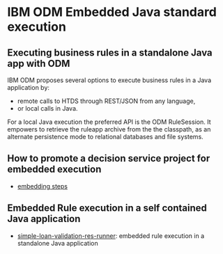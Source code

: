 # IBM ODM Embedded Java standard execution
## Executing business rules in a standalone Java app with ODM

IBM ODM proposes several options to execute business rules in a Java application by:
- remote calls to HTDS through REST/JSON from any language,
- or local calls in Java.

For a local Java execution the preferred API is the ODM RuleSession. It empowers to retrieve the ruleapp archive from the the classpath, as an alternate persistence mode to relational databases and file systems.

## How to promote a decision service project for embedded execution
- [embedding steps](docs/STEPS.md)
## Embedded Rule execution in a self contained Java application
- [simple-loan-validation-res-runner](simple-loan-validation-res-runner/README.md): embedded rule execution in a standalone Java application
